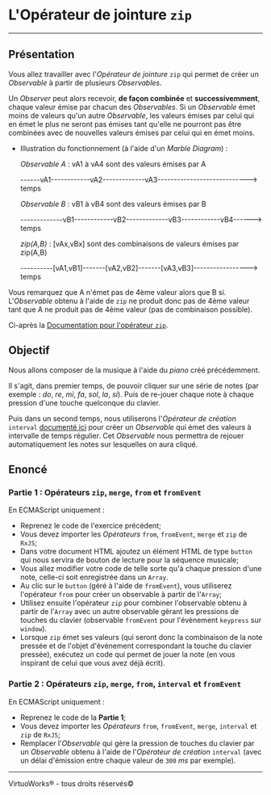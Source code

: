 # L'Opérateur de jointure `zip`

---

## Présentation

Vous allez travailler avec l'*Opérateur de jointure* `zip` qui permet de créer
un *Observable* à partir de plusieurs *Observables*.

Un *Observer* peut alors recevoir, __de façon combinée__ et __successivemment__,
chaque valeur émise par chacun des *Observables*. Si un *Observable* émet moins
de valeurs qu'un autre *Observable*, les valeurs émises par celui qui en émet le
plus ne seront pas émises tant qu'elle ne pourront pas être combinées avec de
nouvelles valeurs émises par celui qui en émet moins.

* Illustration  du fonctionnement (à l'aide d'un *Marble Diagram*) :

  *Observable A* : vA1 à vA4 sont des valeurs émises par A

  ------vA1------------vA2-------------vA3----------------------------> temps

  *Observable B* : vB1 à vB4 sont des valeurs émises par B

  -------------vB1------------vB2-------------vB3------------vB4------> temps

  *zip(A,B)*   : [vAx,vBx] sont des combinaisons de valeurs émises par zip(A,B)

  ----------[vA1,vB1]-------[vA2,vB2]-------[vA3,vB3]-----------------> temps

Vous remarquez que A n'émet pas de 4ème valeur alors que B si. L'*Observable*
obtenu à l'aide de `zip` ne produit donc pas de 4ème valeur tant que A ne
produit pas de 4ème valeur (pas de combinaison possible).

Ci-après la [Documentation pour l'opérateur `zip`](https://rxjs-dev.firebaseapp.com/api/index/function/zip).

## Objectif

Nous allons composer de la musique à l'aide du *piano* créé précédemment.

Il s'agit, dans premier temps, de pouvoir cliquer sur une série de notes (par
exemple : *do*, *re*, *mi*, *fa*, *sol*, *la*, *si*). Puis de re-jouer chaque
note à chaque pression d'une touche quelconque du clavier.

Puis dans un second temps, nous utiliserons l'*Opérateur de création* `interval`
[documenté ici](https://rxjs-dev.firebaseapp.com/api/index/function/interval)
pour créer un *Observable* qui émet des valeurs à intervalle de temps régulier.
Cet *Observable* nous permettra de rejouer automatiquement les notes sur
lesquelles on aura cliqué.

## Enoncé

### Partie 1 : Opérateurs `zip`, `merge`, `from` et `fromEvent`

En ECMAScript uniquement :

* Reprenez le code de l'exercice précédent;
* Vous devez importer les *Opérateurs* `from`, `fromEvent`, `merge` et `zip` de `RxJS`;
* Dans votre document HTML ajoutez un élément HTML de type `button` qui nous
  servira de bouton de lecture pour la séquence musicale;
* Vous allez modifier votre code de telle sorte qu'à chaque pression d'une note,
  celle-ci soit enregistrée dans un `Array`.
* Au clic sur le `button` (géré à l'aide de `fromEvent`), vous utiliserez
  l'opérateur `from` pour créer un observable à  partir de l'`Array`;
* Utilisez ensuite l'opérateur `zip` pour combiner l'observable obtenu à
  partir de l'`Array` avec un autre observable gérant les pressions de touches
  du clavier (observable `fromEvent` pour l'évènement `keypress` sur `window`).
* Lorsque `zip` émet ses valeurs (qui seront donc la combinaison de la note
  pressée et de l'objet d'évènement correspondant la touche du clavier pressée),
  exécutez un code qui permet de jouer la note (en vous inspirant de celui
  que vous avez déjà écrit).

### Partie 2 : Opérateurs `zip`, `merge`, `from`, `interval` et `fromEvent`

En ECMAScript uniquement :

* Reprenez le code de la __Partie 1__;
* Vous devez importer les *Opérateurs* `from`, `fromEvent`, `merge`, `interval` et `zip` de `RxJS`;
* Remplacer l'*Observable* qui gère la pression de touches du clavier par un
  *Observable* obtenu à l'aide de l'*Opérateur de création* `interval` (avec un
  délai d'émission entre chaque valeur de `300` *ms* par exemple).

---

VirtuoWorks® - tous droits réservés©